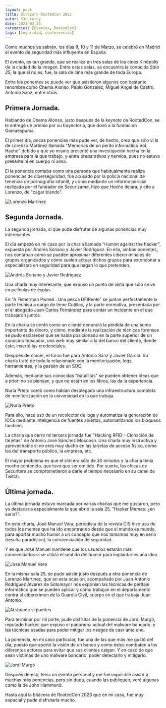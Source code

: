 ```yaml
---
layout: post
title: Bitácora RootedCon 2023
autor: S3cureroy
date: 2023-03-23
categories: [Eventos, RootedCon]
tags: [seguridad, conferencias]
---
```


Como muchos ya sabrán, los días 9, 10 y 11 de Marzo, se celebró en Madrid el evento de seguridad más influyente en España.

El evento, es tan grande, que se realiza en tres salas de los cines Kinépolis de la ciudad de la imagen. Entre estas salas, se encuentra la conocida *Sala 25*, la que si no es, fue, la sala de cine más grande de toda Europa.

Entre los ponentes se puede ver que asistieron algunos con bastante renombre como Chema Alonso, Pablo Gonzalez, Miguel Ángel de Castro, Antonio Sanz, entre otros.

## Primera Jornada.
Hablando de Chema Alonso, justo después de la *keynote* de RootedCon, se le entregó un premio por su trayectoria, que donó a la fundación Gomaespuma.

El primer día, pocas ponencias más pude ver, de hecho, creo que sólo vi la de Lorenzo Martínez llamada "Memorias de un perito informático Vol. Hache" debido a que yo mismo presenté una investigación hecha en la empresa para la que trabajo, y entre preparativos y nervios, pues no estuve presente ni en cuerpo ni alma.

El la ponencia contaba como una persona que habitualmente realiza ponencias de ciberseguridad, fue acusado por la policía nacional de tenencia de pornografía infantil, y como mediante un informe pericial realizado por el fundador de Securízame, hizo que *Hache* dejara, y cito a Lorenzo, de "cagar blando".

![Lorenzo Martínez](https://i.imgur.com/I8jATlV.jpg)

## Segunda Jornada.
La segunda jornada, sí que pude disfrutar de algunas ponencias muy interesantes 

El día empezó en mi caso por la charla llamada "Humint against the hacker", expuesta por Andrés Soriano y Javier Rodriguez. En ella, ambos ponentes, nos contaban como se pueden aproximar diferentes cibercriminales de grupos organizados y cómo suelen actuar dichos grupos para extorsionar a especialistas en seguridad para que hagan lo que pretenden.

![Andrés Soriano y Javier Rodriguez](https://i.imgur.com/YvrpPY2.jpg)

Una charla muy interesante, que expuso un punto de vista que sólo se ve en películas de espías. 

En "A Fisherman Pwned : Una pesca DFIRente" se juntan perfectamente la parte técnica a cargo de Irene Cotillas, y la parte normativa, presentada por el el abogado Juan Carlos Fernández para contar un incidente en el que trabajaron juntos.

En la charla se contó como un cliente denunció la pérdida de una suma importante de dinero, y cómo, mediante la realización de técnicas forenses se pudo esclarecer que se había posicionado en la parte superior de un conocido buscador, una web muy similar a la del banco del cliente, donde éste, insertó las credenciales.

Después de comer, el turno fue para Antonio Sanz y Javier García. Su charla trató de todo lo relacionado con la monitorización, logs, herramientas, y la gestión de un SOC. 

Además, mediante sus conocidas "batallitas" se pueden obtener ideas que a priori no se piensan, y que no están en los libros, las da la experiencia.

Nuria Prieto contó como habían desplegado una infraestructura completa de monitorización en la universidad en la que trabaja.

![Nuria Prieto](https://i.imgur.com/aZXB483.jpg)

Para ello, hace uso de un recolector de logs y automatiza la generación de IOCs mediante inteligencia de fuentes abiertas, automatizando los bloqueos también.

La charla que cerro mi tercera jornada fue "Hacking RFID - Clonación de tarjetas" de Antonio José Sánchez Moscoso. Una charla muy instructiva y aprovechable si no eres muy ducho en las tarjetas de acceso físico, como las del transporte público, la empresa, etc.

El mayor problema es que el *slot* era sólo de 30 minutos y la charla tenía mucho contenido, que tuvo que ser omitido. Por suerte, las chicas de Securiters se comprometieron a darle el tiempo necesario en su canal de Twitch.

## Última jornada.
La última jornada estuvo marcada por varias charlas que me gustaron, pero yo destacaría especialmente la que abrió la sala 25, "Hacker Memes: ¿en serio?".

En esta charla, José Manuel Vera, periodista de la revista CIS hizo uso de todos los memes que ha ido encontrando desde que el mundo es mundo, para aportar mucho humor a un concepto que nos tomamos muy en serio (resulta paradójico), la concienciación de seguridad.

Y es que José Manuel mantiene que los usuarios estarán más concienciados si se utiliza el sentido del humor para implantarles una idea.

![José Manuel Vera](https://i.imgur.com/oQPDBS2.jpg)

En la misma sala 25, se pudo asistir justo después a otra ponencia de Lorenzo Martinez, que en esta ocasión, acompañado por Juan Antonio Rodríguez Alvarez de Sotomayor nos exponían las técnicas de peritaje informático que se pueden aplicar y cómo trabajan en el departamento contra el cibercrimen de la Guardia Civil, cuerpo en el que trabaja Juan Antonio. 

![Atrápame si puedes](https://i.imgur.com/nb2b85r.jpg)

Para terminar por mi parte, pude disfrutar de la ponencia de Jordi Murgó, reputado hacker, que expuso el panorama actual del malware bancario, y las técnicas usadas para poder mitigar los riesgos de caer ante uno.

La ponencia, en mi caso particular, fue una de las que más me gustó del día, puesto que aportó la visión de un banco y como éstos combaten a los diferentes actores para evitar que sus clientes caigan. Y en caso de que sean víctimas de uno malware bancario, poder detectarlo y mitigarlo.

![Jordi Murgó](https://i.imgur.com/hDhBdnf.jpg)

Después de eso, tenía un evento personal y me fue imposible asistir a muchas más ponencias, pero sin duda, cuando las publiquen, veré algunas como la de John Hammond.

Hasta aquí la bitácora de RootedCon 2023 que en mi caso, fue muy especial y pude disfrutarla mucho. 
